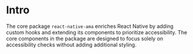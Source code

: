 # Intro

The core package `react-native-ama` enriches React Native by adding custom hooks and extending its components to prioritize accessibility.
The core components in the package are designed to focus solely on accessibility checks without adding additional styling.
